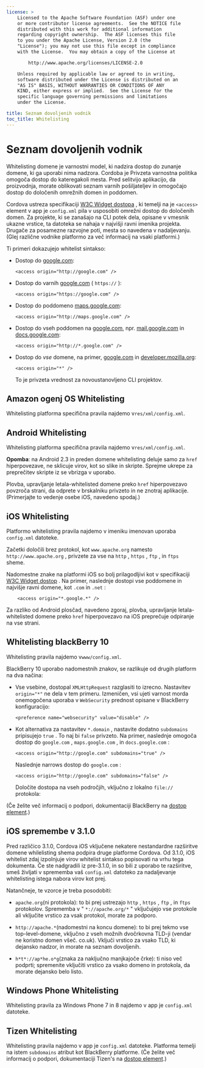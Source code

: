 ```yaml
---
license: >
    Licensed to the Apache Software Foundation (ASF) under one
    or more contributor license agreements.  See the NOTICE file
    distributed with this work for additional information
    regarding copyright ownership.  The ASF licenses this file
    to you under the Apache License, Version 2.0 (the
    "License"); you may not use this file except in compliance
    with the License.  You may obtain a copy of the License at

        http://www.apache.org/licenses/LICENSE-2.0

    Unless required by applicable law or agreed to in writing,
    software distributed under the License is distributed on an
    "AS IS" BASIS, WITHOUT WARRANTIES OR CONDITIONS OF ANY
    KIND, either express or implied.  See the License for the
    specific language governing permissions and limitations
    under the License.

title: Seznam dovoljenih vodnik
toc_title: Whitelisting
---
```


# Seznam dovoljenih vodnik

Whitelisting domene je varnostni model, ki nadzira dostop do zunanje domene, ki ga uporabi nima nadzora. Cordoba je Privzeta varnostna politika omogoča dostop do kateregakoli mesta. Pred selitvijo aplikacijo, da proizvodnja, morate oblikovati seznam varnih pošiljateljev in omogočajo dostop do določenih omrežnih domen in poddomen.

Cordova ustreza specifikaciji [W3C Widget dostopa][1] , ki temelji na je `<access>` element v app je `config.xml` pila v usposobiti omrežni dostop do določenih domen. Za projekte, ki se zanašajo na CLI potek dela, opisane v vmesnik ukazne vrstice, ta datoteka se nahaja v najvišji ravni imenika projekta. Drugače za posamezne razvojne poti, mesta so navedena v nadaljevanju. (Glej različne vodnike platformo za več informacij na vsaki platformi.)

 [1]: http://www.w3.org/TR/widgets-access/

Ti primeri dokazujejo whitelist sintakso:

*   Dostop do [google.com][2]:
    
        <access origin="http://google.com" />
        

*   Dostop do varnih [google.com][3] ( `https://` ):
    
        <access origin="https://google.com" />
        

*   Dostop do poddomeno [maps.google.com][4]:
    
        <access origin="http://maps.google.com" />
        

*   Dostop do vseh poddomen na [google.com][2], npr. [mail.google.com][5] in [docs.google.com][6]:
    
        <access origin="http://*.google.com" />
        

*   Dostop do *vse* domene, na primer, [google.com][2] in [developer.mozilla.org][7]:
    
        <access origin="*" />
        
    
    To je privzeta vrednost za novoustanovljeno CLI projektov.

 [2]: http://google.com
 [3]: https://google.com
 [4]: http://maps.google.com
 [5]: http://mail.google.com
 [6]: http://docs.google.com
 [7]: http://developer.mozilla.org

## Amazon ogenj OS Whitelisting

Whitelisting platforma specifična pravila najdemo v`res/xml/config.xml`.

## Android Whitelisting

Whitelisting platforma specifična pravila najdemo v`res/xml/config.xml`.

**Opomba**: na Android 2.3 in preden domene whitelisting deluje samo za `href` hiperpovezave, ne sklicuje virov, kot so slike in skripte. Sprejme ukrepe za preprečitev skripte iz se vbrizga v uporabo.

Plovba, upravljanje letala-whitelisted domene preko `href` hiperpovezavo povzroča strani, da odprete v brskalniku privzeto in ne znotraj aplikacije. (Primerjajte to vedenje osebe iOS, navedeno spodaj.)

## iOS Whitelisting

Platformo whitelisting pravila najdemo v imeniku imenovan uporaba `config.xml` datoteke.

Začetki določili brez protokol, kot `www.apache.org` namesto `http://www.apache.org` , privzete za vse na `http` , `https` , `ftp` , in `ftps` sheme.

Nadomestne znake na platformi iOS so bolj prilagodljivi kot v specifikaciji [W3C Widget dostop][1] . Na primer, naslednje dostopi vse poddomene in najvišje ravni domene, kot `.com` in `.net` :

        <access origin="*.google.*" />
    

Za razliko od Android plosčad, navedeno zgoraj, plovba, upravljanje letala-whitelisted domene preko `href` hiperpovezavo na iOS preprečuje odpiranje na vse strani.

## Whitelisting blackBerry 10

Whitelisting pravila najdemo v`www/config.xml`.

BlackBerry 10 uporabo nadomestnih znakov, se razlikuje od drugih platform na dva načina:

*   Vse vsebine, dostopal `XMLHttpRequest` razglasiti to izrecno. Nastavitev `origin="*"` ne dela v tem primeru. Izmeničen, vsi ujeti varnost morda onemogočena uporaba v `WebSecurity` prednost opisane v BlackBerry konfiguracijo:
    
        <preference name="websecurity" value="disable" />
        

*   Kot alternativa za nastavitev `*.domain` , nastavite dodatno `subdomains` pripisujejo `true` . To naj bi `false` privzeto. Na primer, naslednje omogoča dostop do `google.com` , `maps.google.com` , in `docs.google.com` :
    
        <access origin="http://google.com" subdomains="true" />
        
    
    Naslednje narrows dostop do `google.com` :
    
        <access origin="http://google.com" subdomains="false" />
        
    
    Določite dostopa na vseh področjih, vključno z lokalno `file://` protokola:
    
    <access origin="*" subdomains="true" />

(Če želite več informacij o podpori, dokumentaciji BlackBerry na [dostop element][8].)

 [8]: https://developer.blackberry.com/html5/documentation/ww_developing/Access_element_834677_11.html

## iOS spremembe v 3.1.0

Pred različico 3.1.0, Cordova iOS vključene nekatere nestandardne razširitve domene whilelisting shema podpira druge platforme Cordova. Od 3.1.0, iOS whitelist zdaj izpolnjuje virov whitelist sintakso popisovati na vrhu tega dokumenta. Če ste nadgradili iz pre-3.1.0, in so bili z uporabo te razširitve, smeš življati v sprememba vaš `config.xml` datoteko za nadaljevanje whitelisting istega nabora virov kot prej.

Natančneje, te vzorce je treba posodobiti:

*   `apache.org`(ni protokola): to bi prej ustrezajo `http` , `https` , `ftp` , in `ftps` protokolov. Sprememba v " `*://apache.org/*` " vključujejo vse protokole ali vključite vrstico za vsak protokol, morate za podporo.

*   `http://apache.*`(nadomestni na koncu domene): to bi prej tekmo vse top-level-domene, vključno z vseh možnih dvočrkovna TLD-ji (vendar ne koristno domen všeč. co.uk). Vključi vrstico za vsako TLD, ki dejansko nadzor, in morate na seznam dovoljenih.

*   `h*t*://ap*he.o*g`(znaka za naključno manjkajoče črke): ti niso več podprti; spremenite vključiti vrstico za vsako domeno in protokola, da morate dejansko belo listo.

## Windows Phone Whitelisting

Whitelisting pravila za Windows Phone 7 in 8 najdemo v app je `config.xml` datoteke.

## Tizen Whitelisting

Whitelisting pravila najdemo v app je `config.xml` datoteke. Platforma temelji na istem `subdomains` atribut kot BlackBerry platforme. (Če želite več informacij o podpori, dokumentaciji Tizen's na [dostop element][9].)

 [9]: https://developer.tizen.org/help/index.jsp?topic=%2Forg.tizen.web.appprogramming%2Fhtml%2Fide_sdk_tools%2Fconfig_editor_w3celements.htm